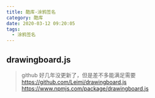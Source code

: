 ```yaml
---
title: 酷库-涂鸦签名
category: 酷库
date: 2020-03-12 09:20:05
tags:
  - 涂鸦签名
---
```


## drawingboard.js
> github 好几年没更新了，但是差不多能满足需要
> https://github.com/Leimi/drawingboard.js
> https://www.npmjs.com/package/drawingboard.js

